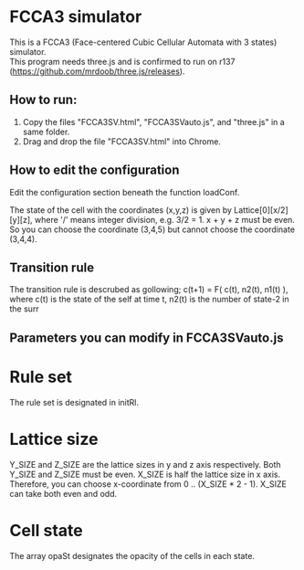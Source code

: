 # FCCA3 simulator
This is a FCCA3 (Face-centered Cubic Cellular Automata with 3 states) simulator.  
This program needs three.js and is confirmed to run on r137 (https://github.com/mrdoob/three.js/releases).

## How to run:
1. Copy the files "FCCA3SV.html", "FCCA3SVauto.js", and "three.js" in a same folder.
2. Drag and drop the file "FCCA3SV.html" into Chrome.

## How to edit the configuration
Edit the configuration section beneath the function loadConf.

The state of the cell with the coordinates (x,y,z) is given by
Lattice[0][x/2][y][z],
where '/' means integer division, e.g. 3/2 = 1.
x + y + z must be even. So you can choose the coordinate (3,4,5)
but cannot choose the coordinate (3,4,4).

## Transition rule
The transition rule is descrubed as gollowing;
c(t+1) = F( c(t), n2(t), n1(t) ),
where c(t) is the state of the self at time t, n2(t) is the number of state-2 in the surr

## Parameters you can modify in FCCA3SVauto.js
# Rule set
The rule set is designated in initRl.


# Lattice size
Y_SIZE and Z_SIZE are the lattice sizes in y and z axis respectively.
Both Y_SIZE and Z_SIZE must be even.
X_SIZE is half the lattice size in x axis. Therefore,
you can choose x-coordinate from 0 .. (X_SIZE * 2 - 1).
X_SIZE can take both even and odd.

# Cell state
The array opaSt designates the opacity of the cells in each state. 
